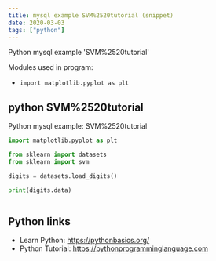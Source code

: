 ```yaml
---
title: mysql example SVM%2520tutorial (snippet)
date: 2020-03-03
tags: ["python"]
---
```

Python mysql example 'SVM%2520tutorial'


Modules used in program: 
* `import matplotlib.pyplot as plt`

## python SVM%2520tutorial

Python mysql example: SVM%2520tutorial

```python
import matplotlib.pyplot as plt

from sklearn import datasets
from sklearn import svm

digits = datasets.load_digits()

print(digits.data)



```

## Python links

- Learn Python: https://pythonbasics.org/
- Python Tutorial: https://pythonprogramminglanguage.com

